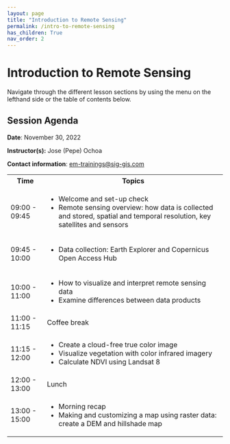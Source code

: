 ```yaml
---
layout: page
title: "Introduction to Remote Sensing"
permalink: /intro-to-remote-sensing
has_children: True
nav_order: 2
---
```


# Introduction to Remote Sensing
Navigate through the different lesson sections by using the menu on the lefthand side or the table of contents below.

## Session Agenda
**Date**: November 30, 2022

**Instructor(s):** Jose (Pepe) Ochoa

**Contact information**: [em-trainings@sig-gis.com](em-trainings@sig-gis.com)

<table>
  <tbody>
    <tr>
      <th align="center">Time</th>
      <th align="center">Topics</th>
    </tr>
    <tr>
      <td>09:00 - 09:45</td>
      <td>
        <ul>
            <li>Welcome and set-up check</li>
            <li>Remote sensing overview: how data is collected and stored, spatial and temporal resolution, key satellites and sensors</li>
         </ul>
      </td>
    </tr>
    <tr>
      <td>09:45 - 10:00</td>
      <td>
        <ul>
            <li>Data collection: Earth Explorer and Copernicus Open Access Hub</li>
        </ul>
      </td>
    </tr>
    <tr>
      <td>10:00 - 11:00</td>
      <td>
        <ul>
            <li>How to visualize and interpret remote sensing data</li>
            <li>Examine differences between data products</li>
          </ul>
      </td>
    </tr>
    <tr>
      <td>11:00 - 11:15</td>
      <td>Coffee break</td>
    </tr>
    <tr>
      <td>11:15 - 12:00</td>
      <td>
        <ul>
            <li>Create a cloud-free true color image</li>
            <li>Visualize vegetation with color infrared imagery</li>
            <li>Calculate NDVI using Landsat 8</li>
          </ul>
      </td>
    </tr>
     <tr>
      <td>12:00 - 13:00</td>
      <td>Lunch</td>
    </tr>
    <tr>
      <td>13:00 - 15:00</td>
      <td>
        <ul>
            <li>Morning recap</li>
            <li>Making and customizing a map using raster data: create a DEM and hillshade map</li>
          </ul>
      </td>
    </tr>
  </tbody>
</table>


